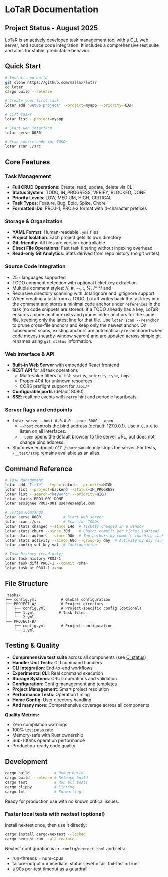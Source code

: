 # LoTaR Documentation

## Project Status - August 2025

LoTaR is an actively developed task management tool with a CLI, web server, and source code integration. It includes a comprehensive test suite and aims for stable, predictable behavior.

## Quick Start

```bash
# Install and build
git clone https://github.com/mallox/lotar
cd lotar
cargo build --release

# Create your first task
lotar add "Setup project" --project=myapp --priority=HIGH

# List tasks
lotar list --project=myapp

# Start web interface
lotar serve 8080

# Scan source code for TODOs
lotar scan ./src
```

## Core Features

### Task Management
- **Full CRUD Operations**: Create, read, update, delete via CLI
- **Status System**: TODO, IN_PROGRESS, VERIFY, BLOCKED, DONE
- **Priority Levels**: LOW, MEDIUM, HIGH, CRITICAL
- **Task Types**: Feature, Bug, Epic, Spike, Chore
- **Formatted IDs**: PROJ-1, PROJ-2 format with 4-character prefixes

### Storage & Organization
- **YAML Format**: Human-readable `.yml` files
- **Project Isolation**: Each project gets its own directory
- **Git-friendly**: All files are version-controllable
- **Direct File Operations**: Fast task filtering without indexing overhead
- **Read-only Git Analytics**: Stats derived from repo history (no git writes)

### Source Code Integration
- 25+ languages supported
- TODO comment detection with optional ticket key extraction
- Multiple comment styles: //, #, --, ;, %, /* */ and <!-- -->
- Recursive directory scanning with .lotarignore and .gitignore support
- When creating a task from a TODO, LoTaR writes back the task key into the comment and stores a minimal code anchor under `references` in the task (no code snippets are stored). If a TODO already has a key, LoTaR ensures a code anchor exists and prunes older anchors for the same file, keeping only the latest line for that file. Use `lotar scan --reanchor` to prune cross-file anchors and keep only the newest anchor. On subsequent scans, existing anchors are automatically re-anchored when code moves (nearby-window search) and are updated across simple git renames using `git status` information.

### Web Interface & API
- **Built-in Web Server** with embedded React frontend
- **REST API** for all task operations
    - Multi-value filters for list: `status`, `priority`, `type`, `tags`
    - Proper 404 for unknown resources
    - CORS preflight support for `/api/*`
- **Configurable ports** (default 8080)
 - **SSE**: realtime events with `retry` hint and periodic heartbeats

### Server flags and endpoints

- `lotar serve --host 0.0.0.0 --port 8080 --open`
    - `--host` controls the bind address (default: 127.0.0.1). Use `0.0.0.0` to listen on all interfaces.
    - `--open` opens the default browser to the server URL, but does not change bind address.
- Shutdown endpoint: `GET /shutdown` cleanly stops the server. For tests, `/__test/stop` remains available as an alias.

## Command Reference

```bash
# Task Management
lotar add "Title" --type=feature --priority=HIGH
lotar list --project=backend --status=IN_PROGRESS
lotar list --search="keyword" --priority=HIGH
lotar status PROJ-001 DONE
lotar assignee PROJ-001 user@example.com

# System Commands
lotar serve 8080          # Start web server
lotar scan ./src          # Scan for TODOs
lotar stats changed --since 14d  # Tickets changed in a window
lotar stats churn --since 30d    # Churn: commits per ticket (sorted)
lotar stats authors --since 90d  # Top authors by commits touching tasks
lotar stats activity --since 60d --group-by day  # Activity by day (author|week|project also)
lotar config set key val  # Configuration

# Task history (read-only)
lotar task history PROJ-1
lotar task diff PROJ-1 --commit <sha>
lotar task at PROJ-1 <sha>
```

## File Structure

```
.tasks/
├── config.yml           # Global configuration
├── PROJECT-A/           # Project directory
│   ├── config.yml       # Project-specific config (optional)
│   ├── 1.yml           # Task files
│   └── 2.yml
└── PROJECT-B/
    ├── config.yml       # Project configuration
    └── 1.yml
```

## Testing & Quality

- **Comprehensive test suite** across all components (see [CI status](https://github.com/localtaskrepo/lotar/actions/workflows/test.yml))
- **Handler Unit Tests**: CLI command handlers
- **CLI Integration**: End-to-end workflows
- **Experimental CLI**: Real command execution
- **Storage Systems**: CRUD operations and validation
- **Configuration**: Config management and templates
- **Project Management**: Smart project resolution
- **Performance Tests**: Operation timing
- **Home Config**: User directory handling
- **And many more**: Comprehensive coverage across all components

**Quality Metrics:**
- Zero compilation warnings
- 100% test pass rate
- Memory-safe with Rust ownership
- Sub-100ms operation performance
- Production-ready code quality

## Development

```bash
cargo build           # Debug build
cargo build --release # Release build
cargo test            # Run all tests
cargo clippy          # Linting
cargo fmt             # Formatting
```

Ready for production use with no known critical issues.

### Faster local tests with nextest (optional)

Install nextest once, then use it directly:

```bash
cargo install cargo-nextest --locked
cargo nextest run --all-features
```

Nextest configuration is in `.config/nextest.toml` and sets:
- run-threads = num-cpus
- failure-output = immediate, status-level = fail, fail-fast = true
- a 90s per-test timeout as a guardrail
